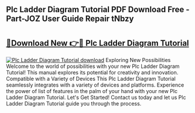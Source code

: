 ## Plc Ladder Diagram Tutorial PDF Download Free - Part-JOZ User Guide Repair tNbzy

# <h2><a href="http://dftvca1.blite.top/?on=Plc+Ladder+Diagram+Tutorial">🔗Download New 👉🔴 Plc Ladder Diagram Tutorial</a></h2>

[![Plc Ladder Diagram Tutorial download](https://i.imgur.com/lujVjoI.png)](http://dftvca1.blite.top/?on=Plc+Ladder+Diagram+Tutorial)
Exploring New Possibilities Welcome to the world of possibilities with your new Plc Ladder Diagram Tutorial! This manual explores its potential for creativity and innovation. Compatible with a Variety of Devices This Plc Ladder Diagram Tutorial seamlessly integrates with a variety of devices and platforms. Experience the power of list of features in the palm of your hand with your new Plc Ladder Diagram Tutorial. Let's Get Started! Contact us today and let us Plc Ladder Diagram Tutorial guide you through the process.
